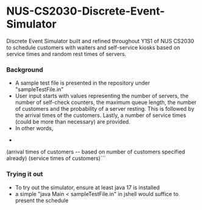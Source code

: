# NUS-CS2030-Discrete-Event-Simulator
Discrete Event Simulator built and refined throughout Y1S1 of NUS CS2030 to schedule customers with waiters and self-service kiosks based on service times and random rest times of servers.

### Background
- A sample test file is presented in the repository under "sampleTestFile.in"
- User input starts with values representing the number of servers, the number of self-check counters, the maximum queue length, the number of customers and the probability of a server resting. This is followed by the arrival times of the customers. Lastly, a number of service times (could be more than necessary) are provided.
- In other words, 
- ```(number of servers) (number of self-check counters) (maximum queue length) (number of customers) (probability of server resting)
(arrival times of customers -- based on number of customers specified already)
(service times of customers)```

### Trying it out
- To try out the simulator, ensure at least java 17 is installed
- a simple "java Main < sampleTestFile.in" in jshell would suffice to present the schedule
